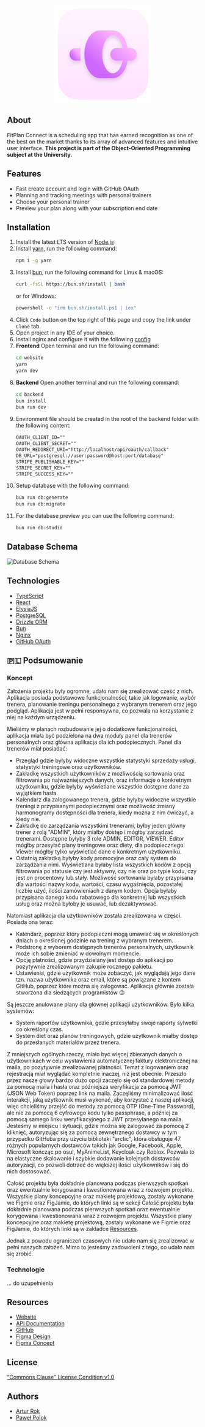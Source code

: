 <div align='center'>
  <img src='assets/fitplan.png' width='256' alt=''>
</div>

## About

FitPlan Connect is a scheduling app that has earned recognition as one of the best on the market thanks to its array of advanced features and intuitive user interface. **This project is part of the Object-Oriented Programming subject at the University.**

## Features

- Fast create account and login with GitHub OAuth
- Planning and tracking meetings with personal trainers
- Choose your personal trainer
- Preview your plan along with your subscription end date

## Installation

1. Install the latest LTS version of [Node.js](https://nodejs.org/en/download/)
2. Install [yarn](https://yarnpkg.com/en/docs/install), run the following command:
    ```bash
    npm i -g yarn
     ```
3. Install [bun](https://bun.sh/), run the following command for Linux & macOS:
    ```bash
    curl -fsSL https://bun.sh/install | bash
    ```
    or for Windows:
    ```bash
    powershell -c "irm bun.sh/install.ps1 | iex"
    ```
4. Click `Code` button on the top right of this page and copy the link under `Clone` tab.
5. Open project in any IDE of your choice.
6. Install nginx and configure it with the
   following [config](https://github.com/rokartur/fitplanconnect/blob/main/nginx.conf)
7. **Frontend** Open terminal and run the following command:
    ```bash
    cd website
    yarn
    yarn dev
    ```
8. **Backend** Open another terminal and run the following command:
    ```bash
    cd backend
    bun install
    bun run dev
    ```
9. Environment file should be created in the root of the backend folder with the following content:
    ```dotenv
    OAUTH_CLIENT_ID=""
    OAUTH_CLIENT_SECRET=""
    OAUTH_REDIRECT_URI="http://localhost/api/oauth/callback"
    DB_URL="postgresql://user:password@host:port/database"
    STRIPE_PUBLISHABLE_KEY=""
    STRIPE_SECRET_KEY=""
    STRIPE_SUCCESS_KEY=""
    ```
10. Setup database with the following command:
    ```bash
    bun run db:generate
    bun run db:migrate
    ```
11. For the database preview you can use the following command:
    ```bash
    bun run db:studio
    ```

## Database Schema

![Database Schema](https://raw.githubusercontent.com/rokartur/fitplanconnect/main/assets/db-uml.png)

## Technologies
- [TypeScript](https://www.typescriptlang.org/)
- [React](https://reactjs.org/)
- [ElysiaJS](https://elysiajs.com/)
- [PostgreSQL](https://www.postgresql.org/)
- [Drizzle ORM](https://orm.drizzle.team/)
- [Bun](https://bun.sh/)
- [Nginx](https://nginx.org/en/)
- [GitHub OAuth](https://docs.github.com/en/apps)

## 🇵🇱 Podsumowanie
### Koncept

Założenia projektu były ogromne, udało nam się zrealizować cześć z nich. Aplikacja posiada podstawowe funkcjonalności, takie jak logowanie, wybór trenera, planowanie treningu personalnego z wybranym trenerem oraz jego podgląd. Aplikacja jest w pełni responsywna, co pozwala na korzystanie z niej na każdym urządzeniu.

Mieliśmy w planach rozbudowanie jej o dodatkowe funkcjonalności, aplikacja miała być podzielona na dwa moduły panel dla trenerów personalnych oraz główna aplikacja dla ich podopiecznych. Panel dla trenerów miał posiadać:
- Przegląd gdzie byłyby widoczne wszystkie statystyki sprzedaży usługi, statystyki treningowe oraz użytkowników.
- Zakładkę wszystkich użytkowników z możliwością sortowania oraz filtrowania po najważniejszych danych, oraz informacje o konkretnym użytkowniku, gdzie byłyby wyświetlane wszystkie dostępne dane za wyjątkiem hasła.
- Kalendarz dla zalogowanego trenera, gdzie byłyby widoczne wszystkie treningi z przypisanymi podopiecznymi oraz możliwość zmiany harmonogramy dostępności dla trenera, kiedy można z nim ćwiczyć, a kiedy nie.
- Zakładkę do zarządzania wszystkimi trenerami, byłby jeden główny trener z rolą "ADMIN", który miałby dostęp i mógłby zarządzać trenerami. Dostępne byłyby 3 role ADMIN, EDITOR, VIEWER. Editor mógłby przesyłać plany treningowe oraz diety, dla podopiecznego. Viewer mógłby tylko wyświetlać dane o konkretnym użytkowniku.
- Ostatnią zakładką byłyby kody promocyjne oraz cały system do zarządzania nimi. Wyświetlana byłaby lista wszystkich kodów z opcją filtrowania po statusie czy jest aktywny, czy nie oraz po typie kodu, czy jest on procentowy lub stały. Możliwość sortowania byłaby przypisana dla wartości nazwy kodu, wartości, czasu wygaśnięcia, pozostałej liczbie użyć, ilości zamówieniach z danym kodem. Opcja byłaby przypisana danego kodu rabatowego dla konkretnej lub wszystkich usług oraz można byłoby je usuwać, lub dezaktywować.

Natomiast aplikacja dla użytkowników została zrealizowana w części. Posiada ona teraz:
- Kalendarz, poprzez który podopieczni mogą umawiać się w określonych dniach o określonej godzinie na trening z wybranym trenerem.
- Podstronę z wyborem dostępnych trenerów personalnych, użytkownik może ich sobie zmieniać w dowolnym momencie.
- Opcję płatności, gdzie przydzielany jest dostęp do aplikacji po pozytywnie zrealizowanym zakupie rocznego pakietu.
- Ustawienia, gdzie użytkownik może zobaczyć, jak wyglądają jego dane tzn. nazwa użytkownika oraz email, które są powiązane z kontem GitHub, poprzez które można się zalogować. Aplikacja głównie została stworzona dla siedzących programistów 😉

Są jeszcze anulowane plany dla głównej aplikacji użytkowników. Było kilka systemów:
- System raportów użytkownika, gdzie przesyłałby swoje raporty sylwetki co określony czas.
- System diet oraz planów treningowych, gdzie użytkownik miałby dostęp do przesłanych materiałów przez trenera.

Z mniejszych ogólnych rzeczy, miało być więcej zbieranych danych o użytkownikach w celu wystawienia automatycznej faktury elektronicznej na maila, po pozytywnie zrealizowanej płatności. Temat z logowaniem oraz rejestracją miał wyglądać kompletnie inaczej, niż jest obecnie. Przeszło przez nasze głowy bardzo dużo opcji zaczęło się od standardowej metody za pomocą maila i hasła oraz późniejsza weryfikacja za pomocą JWT (JSON Web Token) poprzez link na maila. Zaczęliśmy minimalizować ilość interakcji, jaką użytkownik musi wykonać, aby korzystać z naszej aplikacji, więc chcieliśmy przejść do metody za pomocą OTP (One-Time Password), ale nie za pomocą 6 cyfrowego kodu tylko passphrase, a później za pomocą samego linku weryfikacyjnego z JWT przesyłanego na maila. Jesteśmy w miejscu i sytuacji, gdzie można się zalogować za pomocą 2 kliknięć, autoryzując się za pomocą zewnętrznego dostawcy w tym przypadku GitHuba przy użyciu biblioteki "arctic", która obsługuje 47 różnych popularnych dostawców takich jak Google, Facebook, Apple, Microsoft kończąc po osu!, MyAnimeList, Keycloak czy Roblox. Pozwala to na elastyczne skalowanie i szybkie dodawanie kolejnych dostawców autoryzacji, co pozwoli dotrzeć do większej ilości użytkowników i się do nich dostosować.

Całość projektu była dokładnie planowana podczas pierwszych spotkań oraz ewentualnie korygowana i kwestionowana wraz z rozwojem projektu. Wszystkie plany koncepcyjne oraz makietę projektową, zostały wykonane we Figmie oraz FigJamie, do których linki są w sekcji Całość projektu była dokładnie planowana podczas pierwszych spotkań oraz ewentualnie korygowana i kwestionowana wraz z rozwojem projektu. Wszystkie plany koncepcyjne oraz makietę projektową, zostały wykonane we Figmie oraz FigJamie, do których linki są w zakładce [Resources](https://github.com/rokartur/fitplanconnect?tab=readme-ov-file#resources).

Jednak z powodu ograniczeń czasowych nie udało nam się zrealizować w pełni naszych założeń. Mimo to jesteśmy zadowoleni z tego, co udało nam się zrobić.

### Technologie

... do uzupełnienia

## Resources
- [Website](https://fitplanconnect.site/)
- [API Documentation](https://docs.fitplanconnect.site/reference)
- [GitHub](https://github.com/rokartur/fitplanconnect)
- [Figma Design](https://www.figma.com/design/EDRxiPZHsJCeHKlrh08gsY/fitplanconnect?node-id=0-1&t=V9B6evOnen69xHga-1)
- [Figma Concept](https://www.figma.com/board/RMC8nNxTpV9zmUGCyHQcvy/fitplanconnect?node-id=0-1&t=5IN80e5pnA5W9Tyq-1)

## License
[“Commons Clause” License Condition v1.0](https://github.com/rokartur/fitplanconnect/?tab=License-1-ov-file)

## Authors
- [Artur Rok](https://github.com/rokartur)
- [Paweł Polok](https://github.com/polokpawel)

